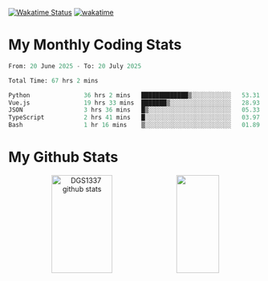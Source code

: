 [![Wakatime Status](https://github.com/noopurphalak/noopurphalak/workflows/wakatime-status-update/badge.svg)](https://github.com/noopurphalak/noopurphalak/actions/workflows/main.yml)
[![wakatime](https://wakatime.com/badge/user/80ace140-ef40-4fdd-b8ed-f3be3d2e1aea.svg)](https://wakatime.com/@80ace140-ef40-4fdd-b8ed-f3be3d2e1aea)

# My Monthly Coding Stats

<!--START_SECTION:waka-->

```python
From: 20 June 2025 - To: 20 July 2025

Total Time: 67 hrs 2 mins

Python               36 hrs 2 mins   █████████████▒░░░░░░░░░░░   53.31 %
Vue.js               19 hrs 33 mins  ███████▒░░░░░░░░░░░░░░░░░   28.93 %
JSON                 3 hrs 36 mins   █▒░░░░░░░░░░░░░░░░░░░░░░░   05.33 %
TypeScript           2 hrs 41 mins   █░░░░░░░░░░░░░░░░░░░░░░░░   03.97 %
Bash                 1 hr 16 mins    ▒░░░░░░░░░░░░░░░░░░░░░░░░   01.89 %
```

<!--END_SECTION:waka-->

# My Github Stats
<div style="text-align: center;">
  <img width="49%" height="195px" src="https://github-readme-stats-sigma-five.vercel.app/api?username=noopurphalak&show_icons=true&count_private=true&hide_border=true&title_color=00FFFF&icon_color=00FFFF&text_color=00FFFF&bg_color=0d1117" alt="DGS1337 github stats" />
  <img width="41%" height="195px" src="https://github-readme-stats-sigma-five.vercel.app/api/top-langs/?username=noopurphalak&layout=compact&hide_border=true&title_color=00FFFF&text_color=00FFFF&bg_color=0d1117" />
</div>
